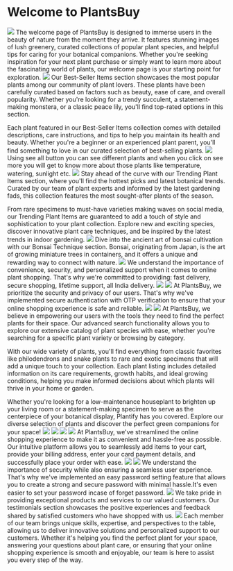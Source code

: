 <h1 >Welcome to PlantsBuy</h1>
<img src="plantss/ss1.png">
The welcome page of PlantsBuy is designed to immerse users in the beauty of nature from the moment they arrive. It features stunning images of lush greenery, curated collections of popular plant species, and helpful tips for caring for your botanical companions. Whether you're seeking inspiration for your next plant purchase or simply want to learn more about the fascinating world of plants, our welcome page is your starting point for exploration.
<img src="plantss/ss2.png">
Our Best-Seller Items section showcases the most popular plants among our community of plant lovers. These plants have been carefully curated based on factors such as beauty, ease of care, and overall popularity. Whether you're looking for a trendy succulent, a statement-making monstera, or a classic peace lily, you'll find top-rated options in this section.

Each plant featured in our Best-Seller Items collection comes with detailed descriptions, care instructions, and tips to help you maintain its health and beauty. Whether you're a beginner or an experienced plant parent, you'll find something to love in our curated selection of best-selling plants.
<img src="plantss/ss3.png">
Using see all button you can see different plants and when you click on see more you will get to know more about those plants like temperature, watering, sunlight etc.
<img src="plantss/ss4.png">
Stay ahead of the curve with our Trending Plant Items section, where you'll find the hottest picks and latest botanical trends. Curated by our team of plant experts and informed by the latest gardening fads, this collection features the most sought-after plants of the season.

From rare specimens to must-have varieties making waves on social media, our Trending Plant Items are guaranteed to add a touch of style and sophistication to your plant collection. Explore new and exciting species, discover innovative plant care techniques, and be inspired by the latest trends in indoor gardening.
<img src="plantss/ss5.png">
Dive into the ancient art of bonsai cultivation with our Bonsai Technique section. Bonsai, originating from Japan, is the art of growing miniature trees in containers, and it offers a unique and rewarding way to connect with nature.
<img src="plantss/ss12.png">
We understand the importance of convenience, security, and personalized support when it comes to online plant shopping. That's why we're committed to providing: fast delivery, secure shopping, lifetime support, all India delivery.
<img src="plantss/ss9.png">
<img src="plantss/ss10.png">
At PlantsBuy, we prioritize the security and privacy of our users. That's why we've implemented secure authentication with OTP verification to ensure that your online shopping experience is safe and reliable.
<img src="plantss/ss18.png">
<img src="plantss/ss11.png">
At PlantsBuy, we believe in empowering our users with the tools they need to find the perfect plants for their space. Our advanced search functionality allows you to explore our extensive catalog of plant species with ease, whether you're searching for a specific plant variety or browsing by category.

With our wide variety of plants, you'll find everything from classic favorites like philodendrons and snake plants to rare and exotic specimens that will add a unique touch to your collection. Each plant listing includes detailed information on its care requirements, growth habits, and ideal growing conditions, helping you make informed decisions about which plants will thrive in your home or garden.

Whether you're looking for a low-maintenance houseplant to brighten up your living room or a statement-making specimen to serve as the centerpiece of your botanical display, Plantify has you covered. Explore our diverse selection of plants and discover the perfect green companions for your space!
<img src="plantss/ss8.png">
<img src="plantss/ss17.png">
<img src="plantss/ss16.png">
<img src="plantss/ss15.png">
At PlantsBuy, we've streamlined the online shopping experience to make it as convenient and hassle-free as possible. Our intuitive platform allows you to seamlessly add items to your cart, provide your billing address, enter your card payment details, and successfully place your order with ease.
<img src="plantss/ss13.png">
<img src="plantss/ss14.png">
We understand the importance of security while also ensuring a seamless user experience. That's why we've implemented an easy password setting feature that allows you to create a strong and secure password with minimal hassle.It's even easier to set your password incase of forget password.
<img src="plantss/ss6.png">
We take pride in providing exceptional products and services to our valued customers. Our testimonials section showcases the positive experiences and feedback shared by satisfied customers who have shopped with us.
<img src="plantss/ss7.png">
Each member of our team brings unique skills, expertise, and perspectives to the table, allowing us to deliver innovative solutions and personalized support to our customers. Whether it's helping you find the perfect plant for your space, answering your questions about plant care, or ensuring that your online shopping experience is smooth and enjoyable, our team is here to assist you every step of the way.



